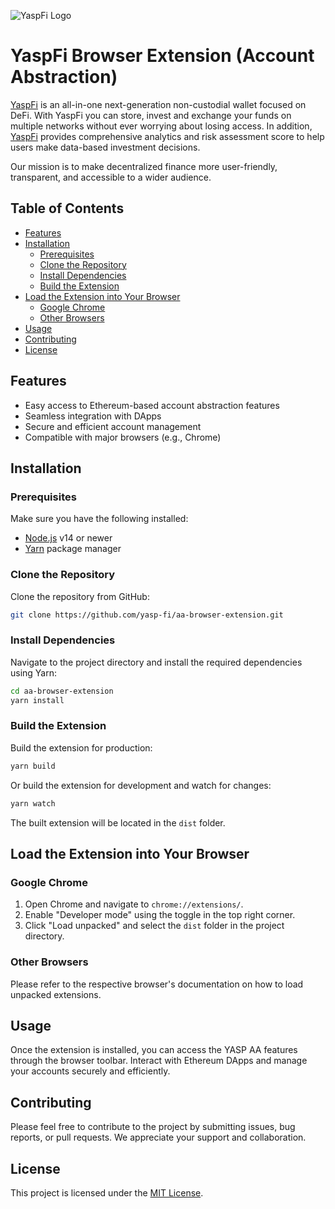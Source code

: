 ![YaspFi Logo](./docs/repo-picture.png)

# YaspFi Browser Extension (Account Abstraction)

[YaspFi](http://yasp.fi/) is an all-in-one next-generation non-custodial wallet focused on DeFi.
With YaspFi you can store, invest and exchange your funds on multiple networks without ever worrying about losing access. In addition, [YaspFi](http://yasp.fi/) provides comprehensive analytics and risk assessment score to help users make data-based investment decisions.

Our mission is to make decentralized finance more user-friendly, transparent, and accessible to a wider audience.

## Table of Contents

- [Features](#features)
- [Installation](#installation)
    - [Prerequisites](#prerequisites)
    - [Clone the Repository](#clone-the-repository)
    - [Install Dependencies](#install-dependencies)
    - [Build the Extension](#build-the-extension)
- [Load the Extension into Your Browser](#load-the-extension-into-your-browser)
    - [Google Chrome](#google-chrome)
    - [Other Browsers](#other-browsers)
- [Usage](#usage)
- [Contributing](#contributing)
- [License](#license)

## Features

- Easy access to Ethereum-based account abstraction features
- Seamless integration with DApps
- Secure and efficient account management
- Compatible with major browsers (e.g., Chrome)

## Installation

### Prerequisites

Make sure you have the following installed:

- [Node.js](https://nodejs.org/en/) v14 or newer
- [Yarn](https://yarnpkg.com/) package manager

### Clone the Repository

Clone the repository from GitHub:

```bash
git clone https://github.com/yasp-fi/aa-browser-extension.git
```

### Install Dependencies

Navigate to the project directory and install the required dependencies using Yarn:

```bash
cd aa-browser-extension
yarn install
```

### Build the Extension

Build the extension for production:

```bash
yarn build
```

Or build the extension for development and watch for changes:

```bash
yarn watch
```

The built extension will be located in the `dist` folder.

## Load the Extension into Your Browser

### Google Chrome

1. Open Chrome and navigate to `chrome://extensions/`.
2. Enable "Developer mode" using the toggle in the top right corner.
3. Click "Load unpacked" and select the `dist` folder in the project directory.

### Other Browsers

Please refer to the respective browser's documentation on how to load unpacked extensions.

## Usage

Once the extension is installed, you can access the YASP AA features through the browser toolbar. Interact with Ethereum DApps and manage your accounts securely and efficiently.

## Contributing

Please feel free to contribute to the project by submitting issues, bug reports, or pull requests. We appreciate your support and collaboration.

## License

This project is licensed under the [MIT License](https://opensource.org/licenses/MIT).
